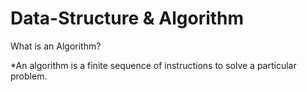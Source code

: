 # Data-Structure & Algorithm


What is an Algorithm?

*An algorithm is a finite sequence of instructions to solve a particular problem.


